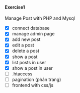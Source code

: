 #### Exercise1
Manage Post with PHP and Mysql

- [x] connect database
- [x] manage admin page
- [x] add new post
- [x] edit a post
- [x] delete a post
- [x] show a post
- [x] list posts in user
- [x] show a post in user
- [ ] .htaccess
- [ ] pagination (phân trang)
- [ ] frontend with css/js